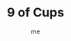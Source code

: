---
# basics
title     		 : "9 of Cups"
token					 : 'cups-09'
card_type			 : '' # major, minor, court
layout				 : "tarot-card"
author    		 : 'me'
one_liner 		 : "Satisfaction, sensuality, luxury, pleasure"
alt_names			 : ['Happiness', 'Fulfillment']
images				 : ['/assets/images/tarot/rws/rw-cups-09.jpg']
keywords			 : ['satisfaction', 'sensuality', 'luxury', 'pleasure']
url						 : 'tarot/cards/cups-09'
aliases				 : []

# password: 'foolish journey'
dropbox				 : 'https://www.dropbox.com/sh/cf7c7xxtukkmhex/AAAZ_jnLr1PUWxfhEAHAYLODa?dl=0'

meaning_light  : "Being delighted with your own achievements. Recognizing your own talents and abilities. Reveling in the good things life has to offer. Indulging yourself. Relaxing and unwinding. Having everything you need in order to feel complete."

meaning_shadow : "Being smug. Satisfying yourself at the expense of others. Being selfish. Over-indulging. Avoiding work that needs to be done. Claiming achievements or skills you do not possess. Never being satisfied, no matter how much you have."

# more detail
correspondence_planet 			: "Jupiter"
correspondence_astrological : "Pisces"
correspondence_affirmation  : "I have everything I need to be happy."
correspondence_story 				: "The main character expresses supreme confidence. Alternatively, the Main Character completes a task, but is denied the promised payment."

advice_relationships 	 : "Appreciate what you have. When things are good, it’s easy to take someone for granted. Today, emphasize the ways your friendships and relationships are working for you. What’s working? What’s comforting? What do you have to smile about?"

advice_work 					 : "Who should your work satisfy? What are the criteria used to evaluate your work’s completeness? Knowing the answer to these questions is the key to success. Resist the urge to revise and revise; know when to be happy with your best effort."

advice_spirituality 	 : "Finding your center—a still point, a place of peace insulated from outer disturbances—will help you maintain an enlightened perspective. When pressured or rushed, remember to breathe. Pause, retreat, withdraw. Allow your spiritual discipline to yield practical results."

advice_personal_growth : "A life of constant luxury breeds dullness. Learn when to push back; you can be satisfied with less than you think. With a little restraint in place, you’ll be better equipped to enjoy real luxury when the time for indulgence comes."

advice_fortune_telling : "Whatever you want, you’ll get it."

questions	: ["What outcome would delight you as much as it delights this merchant? What obstacles are in your way?", "In your situation, what information is being hidden or repressed in order to maintain false happiness?", "What kind of outcome could make you this satisfied with your life?", "If I could have anything, what would I have?", "What is my attitude toward luxury? Do I deserve it?"]

# referenced in the symbols.toml data file
symbols	  : ['9', 'cups', 'happy-merchant']

# metadata
suppress_topnav : true
related_cards 	: []

---